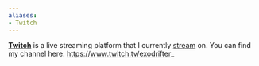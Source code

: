 ```yaml
---
aliases:
- Twitch
---
```


**[Twitch](https://www.twitch.tv/)** is a live streaming platform that I currently [stream](streaming-activity.md) on. You can find my channel here: https://www.twitch.tv/exodrifter_

